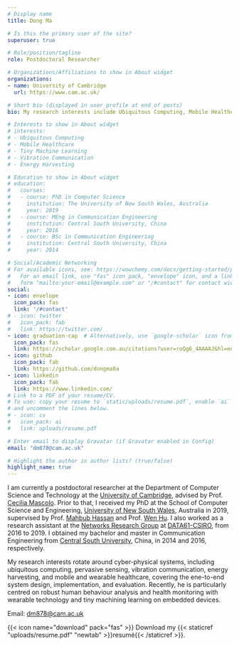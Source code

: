 ```yaml
---
# Display name
title: Dong Ma

# Is this the primary user of the site?
superuser: true

# Role/position/tagline
role: Postdoctoral Researcher

# Organizations/Affiliations to show in About widget
organizations:
- name: University of Cambridge
  url: https://www.cam.ac.uk/

# Short bio (displayed in user profile at end of posts)
bio: My research interests include Ubiquitous Computing, Mobile Healthcare and Tiny Machine Learning.

# Interests to show in About widget
# interests:
# - Ubiquitous Computing
# - Mobile Healthcare
# - Tiny Machine Learning
# - Vibration Communication
# - Energy Harvesting

# Education to show in About widget
# education:
#   courses:
#   - course: PhD in Computer Science
#     institution: The University of New South Wales, Australia
#     year: 2019
#   - course: MEng in Communication Engineering
#     institution: Central South University, China
#     year: 2016
#   - course: BSc in Communication Engineering
#     institution: Central South University, China
#     year: 2014

# Social/Academic Networking
# For available icons, see: https://wowchemy.com/docs/getting-started/page-builder/#icons
#   For an email link, use "fas" icon pack, "envelope" icon, and a link in the
#   form "mailto:your-email@example.com" or "/#contact" for contact widget.
social:
- icon: envelope
  icon_pack: fas
  link: '/#contact'
# - icon: twitter
#   icon_pack: fab
#   link: https://twitter.com/
- icon: graduation-cap  # Alternatively, use `google-scholar` icon from `ai` icon pack
  icon_pack: fas
  link: https://scholar.google.com.au/citations?user=roQg6_4AAAAJ&hl=en
- icon: github
  icon_pack: fab
  link: https://github.com/dongma0a
- icon: linkedin
  icon_pack: fab
  link: https://www.linkedin.com/
# Link to a PDF of your resume/CV.
# To use: copy your resume to `static/uploads/resume.pdf`, enable `ai` icons in `params.toml`, 
# and uncomment the lines below.
# - icon: cv
#   icon_pack: ai
#   link: uploads/resume.pdf

# Enter email to display Gravatar (if Gravatar enabled in Config)
email: "dm878@cam.ac.uk"

# Highlight the author in author lists? (true/false)
highlight_name: true
---
```


I am currently a postdoctoral researcher at the Department of Computer Science and Technology at the [University of Cambridge](https://www.cam.ac.uk/), advised by Prof. [Cecilia Mascolo](https://www.cl.cam.ac.uk/~cm542/). Prior to that, I received my PhD at the School of Computer Science and Engineering, [University of New South Wales](https://www.unsw.edu.au/), Australia in 2019, supervised by Prof. [Mahbub Hassan](http://www.cse.unsw.edu.au/~mahbub/) and Prof. [Wen Hu](https://sites.google.com/site/wenhuunsw/home). I also worked as a research assistant at the [Networks Research Group](https://research.csiro.au/isp/) at [DATA61-CSIRO](https://www.data61.csiro.au/), from 2016 to 2019. I obtained my bachelor and master in Communication Engineering from [Central South University](http://en.csu.edu.cn/), China, in 2014 and 2016, respectively.

My research interests rotate around cyber-physical systems, including ubiquitous computing, pervasive sensing, vibration communication, energy harvesting, and mobile and wearable healthcare, covering the ene-to-end system design, implementation, and evaluation. Recently, he is particularly centred on robust human behaviour analysis and health monitoring with wearable technology and tiny machining learning on embedded devices.

Email: dm878@cam.ac.uk

{{< icon name="download" pack="fas" >}} Download my {{< staticref "uploads/resume.pdf" "newtab" >}}resumé{{< /staticref >}}.
